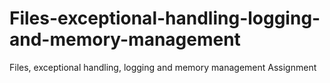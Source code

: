 # Files-exceptional-handling-logging-and-memory-management
Files, exceptional handling,  logging and memory  management Assignment
